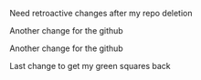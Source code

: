 Need retroactive changes after my repo deletion

Another change for the github

Another change for the github

Last change to get my green squares back